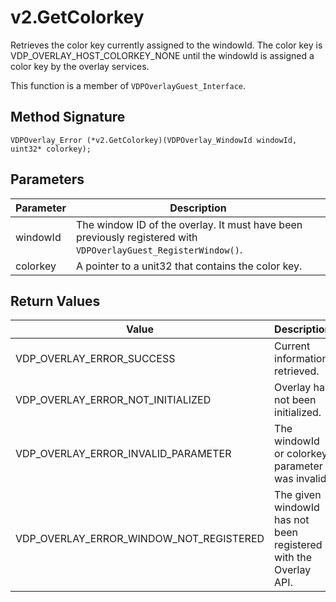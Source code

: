 # v2.GetColorkey

Retrieves the color key currently assigned to the windowId. The color key is VDP_OVERLAY_HOST_COLORKEY_NONE until the windowId is assigned a color key by the overlay services.

This function is a member of `VDPOverlayGuest_Interface`.

## Method Signature
```
VDPOverlay_Error (*v2.GetColorkey)(VDPOverlay_WindowId windowId, uint32* colorkey);
```

## Parameters

| Parameter | Description |
| --------- | ----------- |
| windowId | The window ID of the overlay. It must have been previously registered with `VDPOverlayGuest_RegisterWindow()`. |
| colorkey | A pointer to a unit32 that contains the color key. |

## Return Values

| Value | Description |
| ----- | ----------- |
| VDP_OVERLAY_ERROR_SUCCESS | Current information retrieved. |
| VDP_OVERLAY_ERROR_NOT_INITIALIZED	| Overlay has not been initialized. |
| VDP_OVERLAY_ERROR_INVALID_PARAMETER | The windowId or colorkey parameter was invalid. |
| VDP_OVERLAY_ERROR_WINDOW_NOT_REGISTERED | The given windowId has not been registered with the Overlay API. |


